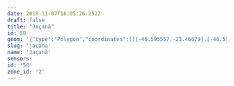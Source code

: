 ```yaml
---
date: 2018-11-07T16:05:26.252Z
draft: false
title: "Jaçanã"
id: 50
geom: '{"type":"Polygon","coordinates":[[[-46.595557,-23.46679],[-46.595028,-23.467079],[-46.593816,-23.468031],[-46.592973,-23.468406],[-46.592197,-23.468663],[-46.591914,-23.468719],[-46.59155,-23.468682],[-46.590288,-23.46817],[-46.589695,-23.470059],[-46.589209,-23.469877],[-46.585108,-23.473931],[-46.584719,-23.474667],[-46.584565,-23.47546],[-46.584565,-23.475893],[-46.584819,-23.476999],[-46.583498,-23.478088],[-46.582978,-23.47774],[-46.582789,-23.477232],[-46.582178,-23.476711],[-46.581488,-23.475637],[-46.580769,-23.475297],[-46.580452,-23.475024],[-46.580115,-23.474602],[-46.579226,-23.473983],[-46.57834,-23.473898],[-46.577569,-23.473898],[-46.577009,-23.473614],[-46.576525,-23.473565],[-46.576289,-23.473416],[-46.575761,-23.473241],[-46.574884,-23.473387],[-46.574004,-23.473305],[-46.573679,-23.473186],[-46.573455,-23.472876],[-46.573363,-23.472836],[-46.572539,-23.472675],[-46.572135,-23.472731],[-46.57198,-23.472652],[-46.571734,-23.472315],[-46.564752,-23.484864],[-46.564509,-23.4851],[-46.561124,-23.487269],[-46.561436,-23.485511],[-46.561517,-23.484561],[-46.561248,-23.48338],[-46.561311,-23.482363],[-46.561114,-23.481859],[-46.561037,-23.481462],[-46.561345,-23.479472],[-46.561261,-23.478909],[-46.560768,-23.477781],[-46.560757,-23.477262],[-46.560795,-23.476494],[-46.560974,-23.475773],[-46.561244,-23.475268],[-46.561659,-23.474723],[-46.561703,-23.47445],[-46.561632,-23.473186],[-46.561698,-23.47283],[-46.561786,-23.472633],[-46.563469,-23.470496],[-46.564112,-23.469834],[-46.564583,-23.469452],[-46.564939,-23.469032],[-46.565373,-23.468692],[-46.56553,-23.46847],[-46.565632,-23.468189],[-46.56569,-23.467402],[-46.566296,-23.466485],[-46.566619,-23.465664],[-46.56761,-23.464845],[-46.567844,-23.464582],[-46.568049,-23.463932],[-46.568844,-23.462376],[-46.569133,-23.461453],[-46.569284,-23.460712],[-46.570353,-23.459409],[-46.570385,-23.45906],[-46.570576,-23.458487],[-46.570553,-23.45798],[-46.57072,-23.457076],[-46.570638,-23.456725],[-46.57033,-23.456252],[-46.570288,-23.456078],[-46.570355,-23.455767],[-46.570308,-23.455571],[-46.570424,-23.455039],[-46.570426,-23.454122],[-46.570353,-23.453667],[-46.570134,-23.453385],[-46.569681,-23.453107],[-46.568624,-23.451844],[-46.56846,-23.451512],[-46.568266,-23.450469],[-46.568315,-23.450286],[-46.56865,-23.449811],[-46.568667,-23.449481],[-46.567965,-23.447748],[-46.567019,-23.446586],[-46.566936,-23.445932],[-46.56697,-23.445629],[-46.566768,-23.445134],[-46.566761,-23.444861],[-46.566975,-23.44414],[-46.566942,-23.443323],[-46.566729,-23.442323],[-46.56652,-23.441967],[-46.565462,-23.441657],[-46.565307,-23.441448],[-46.565166,-23.439964],[-46.565333,-23.438814],[-46.565158,-23.438229],[-46.565116,-23.43764],[-46.565025,-23.437316],[-46.565047,-23.436827],[-46.564782,-23.436068],[-46.564806,-23.435815],[-46.564981,-23.435655],[-46.565397,-23.435578],[-46.565789,-23.43531],[-46.566542,-23.435049],[-46.566701,-23.434786],[-46.566767,-23.4344],[-46.566917,-23.434023],[-46.567145,-23.433848],[-46.567374,-23.433554],[-46.567469,-23.433094],[-46.567596,-23.432991],[-46.568154,-23.432902],[-46.568426,-23.432689],[-46.568477,-23.432473],[-46.56841,-23.432262],[-46.568206,-23.431952],[-46.56763,-23.431371],[-46.567459,-23.431015],[-46.567273,-23.43087],[-46.567116,-23.430352],[-46.567107,-23.430243],[-46.567704,-23.429444],[-46.568127,-23.4291],[-46.569262,-23.428679],[-46.570046,-23.428715],[-46.570225,-23.428826],[-46.570412,-23.428795],[-46.570925,-23.428894],[-46.571087,-23.42898],[-46.569997,-23.431035],[-46.569008,-23.433573],[-46.568477,-23.435637],[-46.568191,-23.437594],[-46.568574,-23.437601],[-46.569271,-23.438345],[-46.570092,-23.438406],[-46.570504,-23.438589],[-46.570633,-23.438782],[-46.570639,-23.439228],[-46.570698,-23.439346],[-46.571243,-23.439882],[-46.571866,-23.440327],[-46.572204,-23.440668],[-46.572379,-23.441104],[-46.572688,-23.441481],[-46.572371,-23.441707],[-46.57238,-23.441819],[-46.573242,-23.442753],[-46.573435,-23.44315],[-46.573636,-23.443157],[-46.573931,-23.443697],[-46.573947,-23.444467],[-46.574102,-23.444817],[-46.574125,-23.445155],[-46.574406,-23.445756],[-46.574541,-23.446379],[-46.574526,-23.447248],[-46.574642,-23.447651],[-46.574983,-23.448343],[-46.575446,-23.448803],[-46.575907,-23.449024],[-46.576382,-23.44915],[-46.576894,-23.4492],[-46.577663,-23.449072],[-46.578841,-23.449029],[-46.579653,-23.449164],[-46.579955,-23.449872],[-46.580502,-23.450559],[-46.580603,-23.450774],[-46.580828,-23.450973],[-46.581552,-23.451286],[-46.582126,-23.451869],[-46.58239,-23.452436],[-46.582837,-23.45269],[-46.583608,-23.453359],[-46.583837,-23.453775],[-46.584765,-23.454736],[-46.585083,-23.45526],[-46.585207,-23.455293],[-46.585693,-23.455121],[-46.58583,-23.455466],[-46.58615,-23.455415],[-46.586373,-23.456224],[-46.58631,-23.456257],[-46.585697,-23.456371],[-46.585081,-23.456403],[-46.584455,-23.4566],[-46.582074,-23.457083],[-46.582694,-23.457565],[-46.583603,-23.45806],[-46.584476,-23.458336],[-46.584983,-23.458749],[-46.586717,-23.461409],[-46.586966,-23.461951],[-46.587315,-23.462363],[-46.588243,-23.463726],[-46.588636,-23.463961],[-46.589194,-23.464006],[-46.58983,-23.463885],[-46.590418,-23.463415],[-46.590776,-23.463425],[-46.59162,-23.463906],[-46.59213,-23.464311],[-46.592774,-23.465015],[-46.593248,-23.465379],[-46.593759,-23.465945],[-46.593997,-23.465963],[-46.594923,-23.46575],[-46.595557,-23.46679]]]}'
slug: 'jacana'
name: 'Jaçanã'
sensors:
id: '50'
zone_id: '2'
---
```

		